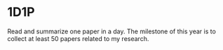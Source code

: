 # 1D1P
Read and summarize one paper in a day. The milestone of this year is to collect at least 50 papers related to my research. 
